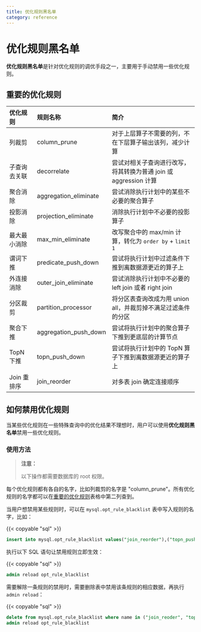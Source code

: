 ```yaml
---
title: 优化规则黑名单
category: reference
---
```


# 优化规则黑名单

**优化规则黑名单**是针对优化规则的调优手段之一，主要用于手动禁用一些优化规则。

## 重要的优化规则

|**优化规则**|**规则名称**|**简介**|
| :--- | :--- | :--- |
| 列裁剪 | column_prune | 对于上层算子不需要的列，不在下层算子输出该列，减少计算 |
| 子查询去关联 | decorrelate | 尝试对相关子查询进行改写，将其转换为普通 join 或 aggression 计算 |
| 聚合消除 | aggregation_eliminate | 尝试消除执行计划中的某些不必要的聚合算子 |
| 投影消除 | projection_eliminate |  消除执行计划中不必要的投影算子 |
| 最大最小消除 | max_min_eliminate | 改写聚合中的 max/min 计算，转化为 `order by` + `limit 1` |
| 谓词下推 | predicate_push_down | 尝试将执行计划中过滤条件下推到离数据源更近的算子上 |
| 外连接消除 | outer_join_eliminate | 尝试消除执行计划中不必要的 left join 或者 right join |
| 分区裁剪 | partition_processor | 将分区表查询改成为用 union all，并裁剪掉不满足过滤条件的分区 |
| 聚合下推 | aggregation_push_down | 尝试将执行计划中的聚合算子下推到更底层的计算节点 |
| TopN 下推 | topn_push_down | 尝试将执行计划中的 TopN 算子下推到离数据源更近的算子上 |
| Join 重排序 | join_reorder | 对多表 join 确定连接顺序 |

## 如何禁用优化规则

当某些优化规则在一些特殊查询中的优化结果不理想时，用户可以使用**优化规则黑名单**禁用一些优化规则。

### 使用方法

> **注意：**
>
> 以下操作都需要数据库的 root 权限。

每个优化规则都有各自的名字，比如列裁剪的名字是 "column_prune"。所有优化规则的名字都可以在[重要的优化规则](#重要的优化规则)表格中第二列查到。

当用户想禁用某些规则时，可以在 `mysql.opt_rule_blacklist` 表中写入规则的名字，比如：

{{< copyable "sql" >}}

```sql
insert into mysql.opt_rule_blacklist values("join_reorder"),("topn_push_down");
```

执行以下 SQL 语句让禁用规则立即生效：

{{< copyable "sql" >}}

```sql
admin reload opt_rule_blacklist
```

需要解除一条规则的禁用时，需要删除表中禁用该条规则的相应数据，再执行 `admin reload`：

{{< copyable "sql" >}}

```sql
delete from mysql.opt_rule_blacklist where name in ("join_reoder", "topn_push_down")
admin reload opt_rule_blacklist
```
